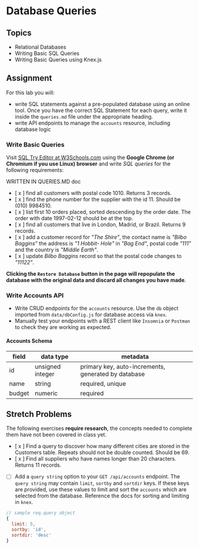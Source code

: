 # Database Queries

## Topics

- Relational Databases
- Writing Basic SQL Queries
- Writing Basic Queries using Knex.js

## Assignment

For this lab you will:

- write SQL statements against a pre-populated database using an online tool. Once you have the correct SQL Statement for each query, write it inside the `queries.md` file under the appropriate heading.
- write API endpoints to manage the `accounts` resource, including database logic

### Write Basic Queries

Visit [SQL Try Editor at W3Schools.com](https://www.w3schools.com/Sql/tryit.asp?filename=trysql_select_top) using the **Google Chrome (or Chromium if you use Linux) browser** and write _SQL queries_ for the following requirements:

WRITTEN IN QUERIES.MD doc

- [ x ] find all customers with postal code 1010. Returns 3 records.
- [ x ] find the phone number for the supplier with the id 11. Should be (010) 9984510.
- [ x ] list first 10 orders placed, sorted descending by the order date. The order with date 1997-02-12 should be at the top.
- [ x ] find all customers that live in London, Madrid, or Brazil. Returns 9 records.
- [ x ] add a customer record for _"The Shire"_, the contact name is _"Bilbo Baggins"_ the address is _"1 Hobbit- Hole"_ in _"Bag End"_, postal code _"111"_ and the country is _"Middle Earth"_.
- [ x ] update _Bilbo Baggins_ record so that the postal code changes to _"11122"_.

**Clicking the `Restore Database` button in the page will repopulate the database with the original data and discard all changes you have made**.

### Write Accounts API

- Write CRUD endpoints for the `accounts` resource. Use the `db` object imported from `data/dbConfig.js` for database access via `knex`.
- Manually test your endpoints with a REST client like `Insomnia` or `Postman` to check they are working as expected.

#### Accounts Schema

| field  | data type        | metadata                                            |
| ------ | ---------------- | --------------------------------------------------- |
| id     | unsigned integer | primary key, auto-increments, generated by database |
| name   | string           | required, unique                                    |
| budget | numeric          | required                                            |

## Stretch Problems

The following exercises **require research**, the concepts needed to complete them have not been covered in class yet.

- [ x ] Find a query to discover how many different cities are stored in the Customers table. Repeats should not be double counted. Should be 69.
- [ x ] Find all suppliers who have names longer than 20 characters. Returns 11 records.
- [ ] Add a `query string` option to your `GET /api/accounts` endpoint. The `query string` may contain `limit`, `sortby` and `sortdir` keys. If these keys are provided, use these values to limit and sort the `accounts` which are selected from the database. Reference the docs for sorting and limiting in `knex`.

```js
// sample req.query object
{
  limit: 5,
  sortby: 'id',
  sortdir: 'desc'
}
```
